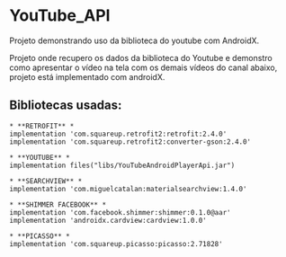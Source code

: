 # YouTube_API
Projeto demonstrando uso da biblioteca do youtube com AndroidX.

Projeto onde recupero os dados da biblioteca do Youtube e demonstro como apresentar o vídeo na tela com os demais vídeos do canal abaixo, 
projeto está implementado com androidX.

## Bibliotecas usadas:

    * **RETROFIT** *
    implementation 'com.squareup.retrofit2:retrofit:2.4.0'
    implementation 'com.squareup.retrofit2:converter-gson:2.4.0'

    * **YOUTUBE** *
    implementation files("libs/YouTubeAndroidPlayerApi.jar")

    * **SEARCHVIEW** *
    implementation 'com.miguelcatalan:materialsearchview:1.4.0'

    * **SHIMMER FACEBOOK** *
    implementation 'com.facebook.shimmer:shimmer:0.1.0@aar'
    implementation 'androidx.cardview:cardview:1.0.0'

    * **PICASSO** *
    implementation 'com.squareup.picasso:picasso:2.71828'
